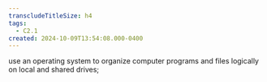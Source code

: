 ```yaml
---
transcludeTitleSize: h4
tags:
  - C2.1
created: 2024-10-09T13:54:08.000-0400
---
```

use an operating system to organize computer programs and files logically on local and shared drives; 